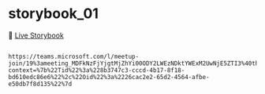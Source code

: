 # storybook_01

🚀 [Live Storybook](https://6346c29f12cb3212588eb719-kysdmcdpcq.chromatic.com/?path=/story/card01--regular)

```

https://teams.microsoft.com/l/meetup-join/19%3ameeting_MDFkNzFjYjgtMjZhYi00ODY2LWEzNDktYWExM2UwNjE5ZTI3%40thread.v2/0?context=%7b%22Tid%22%3a%228b3747c3-cccd-4b17-8f18-bd610edc86e6%22%2c%22Oid%22%3a%2226cac2e2-65d2-4564-afbe-e50db7f8d135%22%7d

```
